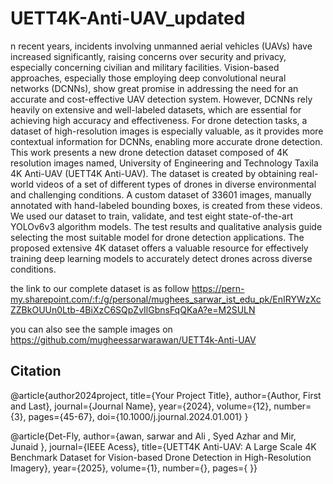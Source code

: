 # UETT4K-Anti-UAV_updated
n recent years, incidents involving unmanned aerial vehicles (UAVs) have increased significantly, raising concerns over security and privacy, especially concerning civilian and military facilities. Vision-based approaches, especially those employing deep convolutional neural networks (DCNNs), show great promise in addressing the need for an accurate and cost-effective UAV detection system. However, DCNNs rely heavily on extensive and well-labeled datasets, which are essential for achieving high accuracy and effectiveness. For drone detection tasks, a dataset of high-resolution images is especially valuable, as it provides more contextual information for DCNNs, enabling more accurate drone detection. This work presents a new drone detection dataset composed of 4K resolution images named, University of Engineering and Technology Taxila 4K Anti-UAV (UETT4K Anti-UAV). The dataset is created by obtaining real-world videos of a set of different types of drones in diverse environmental and challenging conditions. A custom dataset of 33601 images, manually annotated with hand-labeled bounding boxes, is created from these videos. We used our dataset to train, validate, and test eight state-of-the-art YOLOv6v3 algorithm models. The test results and qualitative analysis guide selecting the most suitable model for drone detection applications. The proposed extensive 4K dataset offers a valuable resource for effectively training deep learning models to accurately detect drones across diverse conditions.

the link to our complete dataset is as follow 
https://pern-my.sharepoint.com/:f:/g/personal/mughees_sarwar_ist_edu_pk/EnIRYWzXcZZBkOUUn0Ltb-4BiXzC6SQpZvIlGbnsFqQKaA?e=M2SULN

you can also see the sample images on 
https://github.com/mugheessarwarawan/UETT4k-Anti-UAV

## Citation
@article{author2024project, title={Your Project Title}, author={Author, First and Last}, journal={Journal Name}, year={2024}, volume={12}, number={3}, pages={45-67}, doi={10.1000/j.journal.2024.01.001} }

@article{Det-Fly,
  author={awan, sarwar and Ali , Syed Azhar and Mir, Junaid },
  journal={IEEE Acess}, 
  title={UETT4K Anti-UAV: A Large Scale 4K Benchmark Dataset for Vision-based Drone Detection in High-Resolution Imagery}, 
  year={2025},
  volume={1},
  number={},
  pages={ }}

